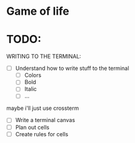 # Game of life

# TODO:
WRITING TO THE TERMINAL:
- [ ] Understand how to write stuff to the terminal
    - [ ] Colors
    - [ ] Bold
    - [ ] Italic
    - [ ] ...

maybe i'll just use crossterm


- [ ] Write a terminal canvas
- [ ] Plan out cells
- [ ] Create rules for cells
